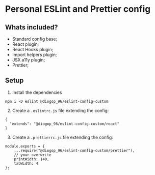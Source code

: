 # Personal ESLint and Prettier config

## Whats included?

- Standard config base;
- React plugin;
- React Hooks plugin;
- Import helpers plugin;
- JSX a11y plugin;
- Prettier;

## Setup

1. Install the dependencies

```
npm i -D eslint @diogop_96/eslint-config-custom
```

2. Create a `.eslintrc.js` file extending the config:

```
{
  "extends": "@diogop_96/eslint-config-custom/react"
}
```

3. Create a `.prettierrc.js` file extending the config:

```
module.exports = {
    ...require("@diogop_96/eslint-config-custom/prettier"),
    // your overwrite
    printWidth: 140,
    tabWidth: 4
};
```
